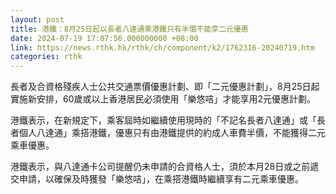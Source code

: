 ```yaml
---
layout: post
title: 港鐵：8月25日起以長者八達通乘港鐵只有半價不能享二元優惠
date: 2024-07-19 17:07:56.000000000 +08:00
link: https://news.rthk.hk/rthk/ch/component/k2/1762316-20240719.htm
categories: rthk
---
```


長者及合資格殘疾人士公共交通票價優惠計劃、即「二元優惠計劃」，8月25日起實施新安排，60歲或以上香港居民必須使用「樂悠咭」才能享用2元優惠計劃。

港鐵表示，在新規定下，乘客屆時如繼續使用現時的「不記名長者八達通」或「長者個人八達通」乘搭港鐵，優惠只有由港鐵提供的約成人車費半價，不能獲得二元乘車優惠。

港鐵表示，與八達通卡公司提醒仍未申請的合資格人士，須於本月28日或之前遞交申請，以確保及時獲發「樂悠咭」，在乘搭港鐵時繼續享有二元乘車優惠。
